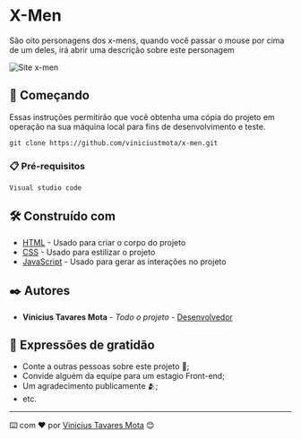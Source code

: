 # X-Men

São oito personagens dos x-mens, quando você passar o mouse por cima de um deles, irá abrir uma descrição sobre este personagem

![Site x-men](https://github.com/viniciustmota/x-men/assets/106537834/8d809787-655a-476b-85fc-1b01654a3586)

## 🚀 Começando

Essas instruções permitirão que você obtenha uma cópia do projeto em operação na sua máquina local para fins de desenvolvimento e teste.

```
git clone https://github.com/viniciustmota/x-men.git

```

### 📋 Pré-requisitos

```
Visual studio code
```

## 🛠️ Construído com

* [HTML](https://html.com/document/) - Usado para criar o corpo do projeto
* [CSS](https://www.w3.org/Style/CSS/Overview.en.html) - Usado para estilizar o projeto
* [JavaScript](https://www.javascript.com/) - Usado para gerar as interações no projeto

## ✒️ Autores

* **Vinicius Tavares Mota** - *Todo o projeto* - [Desenvolvedor](https://github.com/viniciustmota)


## 🎁 Expressões de gratidão

* Conte a outras pessoas sobre este projeto 📢;
* Convide alguém da equipe para um estagio Front-end;
* Um agradecimento publicamente 🫂;
* etc.


---
⌨️ com ❤️ por [Vinicius Tavares Mota](https://github.com/viniciustmota) 😊
